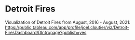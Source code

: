 # Detroit Fires
Visualization of Detroit Fires from August, 2016 - August, 2021:
https://public.tableau.com/app/profile/joel.cloutier/viz/Detroit-FiresDashboard/DIntropage?publish=yes


